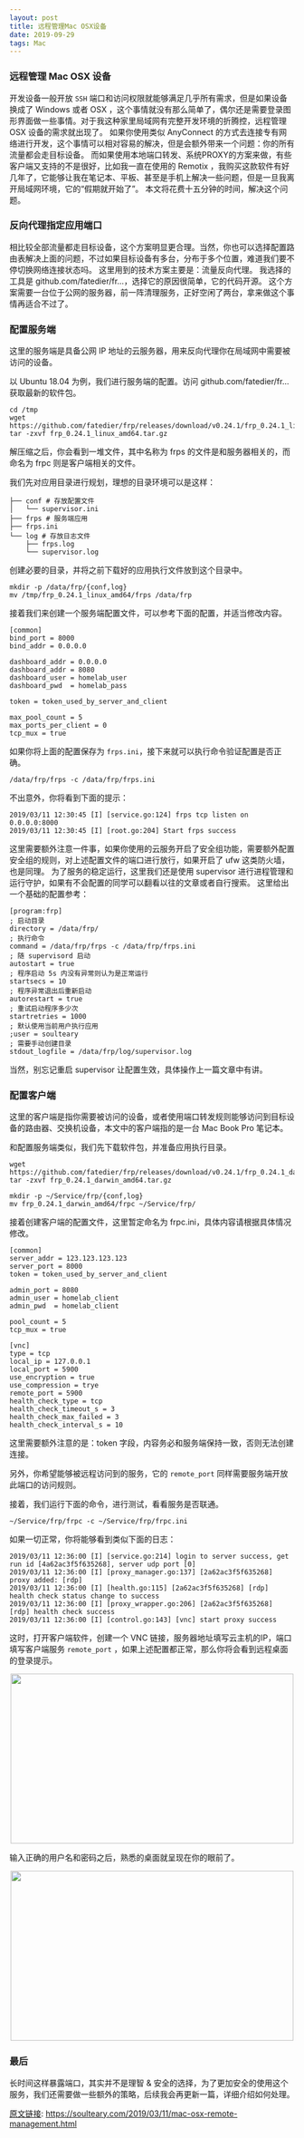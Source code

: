 ```yaml
---
layout: post
title: 远程管理Mac OSX设备
date: 2019-09-29 
tags: Mac    
---
```


### 远程管理 Mac OSX 设备

开发设备一般开放 `SSH` 端口和访问权限就能够满足几乎所有需求，但是如果设备换成了 Windows 或者 OSX ，这个事情就没有那么简单了，偶尔还是需要登录图形界面做一些事情。对于我这种家里局域网有完整开发环境的折腾控，远程管理 OSX 设备的需求就出现了。
如果你使用类似 AnyConnect 的方式去连接专有网络进行开发，这个事情可以相对容易的解决，但是会额外带来一个问题：你的所有流量都会走目标设备。
而如果使用本地端口转发、系统PROXY的方案来做，有些客户端又支持的不是很好，比如我一直在使用的 Remotix ，我购买这款软件有好几年了，它能够让我在笔记本、平板、甚至是手机上解决一些问题，但是一旦我离开局域网环境，它的“假期就开始了”。
本文将花费十五分钟的时间，解决这个问题。

### 反向代理指定应用端口
相比较全部流量都走目标设备，这个方案明显更合理。当然，你也可以选择配置路由表解决上面的问题，不过如果目标设备有多台，分布于多个位置，难道我们要不停切换网络连接状态吗。
这里用到的技术方案主要是：流量反向代理。
我选择的工具是 github.com/fatedier/fr…，选择它的原因很简单，它的代码开源。
这个方案需要一台位于公网的服务器，前一阵清理服务，正好空闲了两台，拿来做这个事情再适合不过了。

### 配置服务端
这里的服务端是具备公网 IP 地址的云服务器，用来反向代理你在局域网中需要被访问的设备。

以 Ubuntu 18.04 为例，我们进行服务端的配置。访问 github.com/fatedier/fr… 获取最新的软件包。

    cd /tmp
    wget https://github.com/fatedier/frp/releases/download/v0.24.1/frp_0.24.1_linux_amd64.tar.gz
    tar -zxvf frp_0.24.1_linux_amd64.tar.gz
    
解压缩之后，你会看到一堆文件，其中名称为 frps 的文件是和服务器相关的，而命名为 frpc 则是客户端相关的文件。

我们先对应用目录进行规划，理想的目录环境可以是这样：

    ├── conf # 存放配置文件
    │   └── supervisor.ini
    ├── frps # 服务端应用
    ├── frps.ini
    └── log # 存放日志文件
        ├── frps.log
        └── supervisor.log
        
创建必要的目录，并将之前下载好的应用执行文件放到这个目录中。

    mkdir -p /data/frp/{conf,log}
    mv /tmp/frp_0.24.1_linux_amd64/frps /data/frp
    
接着我们来创建一个服务端配置文件，可以参考下面的配置，并适当修改内容。

    [common]
    bind_port = 8000
    bind_addr = 0.0.0.0
    
    dashboard_addr = 0.0.0.0
    dashboard_addr = 8080
    dashboard_user = homelab_user
    dashboard_pwd  = homelab_pass
    
    token = token_used_by_server_and_client
    
    max_pool_count = 5
    max_ports_per_client = 0
    tcp_mux = true
    
如果你将上面的配置保存为 `frps.ini`，接下来就可以执行命令验证配置是否正确。

    /data/frp/frps -c /data/frp/frps.ini
    
不出意外，你将看到下面的提示：

    2019/03/11 12:30:45 [I] [service.go:124] frps tcp listen on 0.0.0.0:8000
    2019/03/11 12:30:45 [I] [root.go:204] Start frps success
    
这里需要额外注意一件事，如果你使用的云服务开启了安全组功能，需要额外配置安全组的规则，对上述配置文件的端口进行放行，如果开启了 ufw 这类防火墙，也是同理。
为了服务的稳定运行，这里我们还是使用 supervisor 进行进程管理和运行守护，如果有不会配置的同学可以翻看以往的文章或者自行搜索。
这里给出一个基础的配置参考：

    [program:frp]
    ; 启动目录
    directory = /data/frp/
    ; 执行命令
    command = /data/frp/frps -c /data/frp/frps.ini
    ; 随 supervisord 启动
    autostart = true
    ; 程序启动 5s 内没有异常则认为是正常运行
    startsecs = 10
    ; 程序异常退出后重新启动
    autorestart = true
    ; 重试启动程序多少次
    startretries = 1000
    ; 默认使用当前用户执行应用
    ;user = soulteary
    ; 需要手动创建目录
    stdout_logfile = /data/frp/log/supervisor.log
    
当然，别忘记重启 supervisor 让配置生效，具体操作上一篇文章中有讲。

### 配置客户端

这里的客户端是指你需要被访问的设备，或者使用端口转发规则能够访问到目标设备的路由器、交换机设备，本文中的客户端指的是一台 Mac Book Pro 笔记本。

和配置服务端类似，我们先下载软件包，并准备应用执行目录。

    wget https://github.com/fatedier/frp/releases/download/v0.24.1/frp_0.24.1_darwin_amd64.tar.gz
    tar -zxvf frp_0.24.1_darwin_amd64.tar.gz
    
    mkdir -p ~/Service/frp/{conf,log}
    mv frp_0.24.1_darwin_amd64/frpc ~/Service/frp/
    
接着创建客户端的配置文件，这里暂定命名为 frpc.ini，具体内容请根据具体情况修改。

    [common]
    server_addr = 123.123.123.123
    server_port = 8000
    token = token_used_by_server_and_client
    
    admin_port = 8080
    admin_user = homelab_client
    admin_pwd  = homelab_client
    
    pool_count = 5
    tcp_mux = true
    
    [vnc]
    type = tcp
    local_ip = 127.0.0.1
    local_port = 5900
    use_encryption = true
    use_compression = trye
    remote_port = 5900
    health_check_type = tcp
    health_check_timeout_s = 3
    health_check_max_failed = 3
    health_check_interval_s = 10
    
这里需要额外注意的是：token 字段，内容务必和服务端保持一致，否则无法创建连接。

另外，你希望能够被远程访问到的服务，它的 `remote_port` 同样需要服务端开放此端口的访问规则。

接着，我们运行下面的命令，进行测试，看看服务是否联通。

    ~/Service/frp/frpc -c ~/Service/frp/frpc.ini
    
如果一切正常，你将能够看到类似下面的日志：

    2019/03/11 12:36:00 [I] [service.go:214] login to server success, get run id [4a62ac3f5f635268], server udp port [0]
    2019/03/11 12:36:00 [I] [proxy_manager.go:137] [2a62ac3f5f635268] proxy added: [rdp]
    2019/03/11 12:36:00 [I] [health.go:115] [2a62ac3f5f635268] [rdp] health check status change to success
    2019/03/11 12:36:00 [I] [proxy_wrapper.go:206] [2a62ac3f5f635268] [rdp] health check success
    2019/03/11 12:36:00 [I] [control.go:143] [vnc] start proxy success
    
这时，打开客户端软件，创建一个 VNC 链接，服务器地址填写云主机的IP，端口填写客户端服务 `remote_port` ，如果上述配置都正常，那么你将会看到远程桌面的登录提示。
<div align="center">
	<img src="/images/posts/codeImg/vncLogo.jpeg" height="300" width="500">  
</div> 

输入正确的用户名和密码之后，熟悉的桌面就呈现在你的眼前了。
<div align="center">
	<img src="/images/posts/codeImg/authsuccess.jpeg" height="300" width="500">  
</div> 

### 最后
长时间这样暴露端口，其实并不是理智 & 安全的选择，为了更加安全的使用这个服务，我们还需要做一些额外的策略，后续我会再更新一篇，详细介绍如何处理。<br>


[原文链接](https://soulteary.com/2019/03/11/mac-osx-remote-management.html): https://soulteary.com/2019/03/11/mac-osx-remote-management.html
